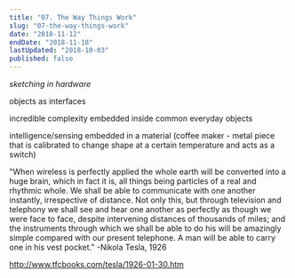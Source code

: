 ```yaml
---
title: "07. The Way Things Work"
slug: "07-the-way-things-work"
date: "2018-11-12"
endDate: "2018-11-18"
lastUpdated: "2018-10-03"
published: false
---
```






*sketching in hardware*

objects as interfaces

incredible complexity embedded inside common everyday objects

intelligence/sensing embedded in a material (coffee maker - metal piece that is calibrated to change shape at a certain temperature and acts as a switch)





"When wireless is perfectly applied the whole earth will be converted into a huge brain, which in fact it is, all things being particles of a real and rhythmic whole. We shall be able to communicate with one another instantly, irrespective of distance. Not only this, but through television and telephony we shall see and hear one another as perfectly as though we were face to face, despite intervening distances of thousands of miles; and the instruments through which we shall be able to do his will be amazingly simple compared with our present telephone. A man will be able to carry one in his vest pocket." -Nikola Tesla, 1926



http://www.tfcbooks.com/tesla/1926-01-30.htm